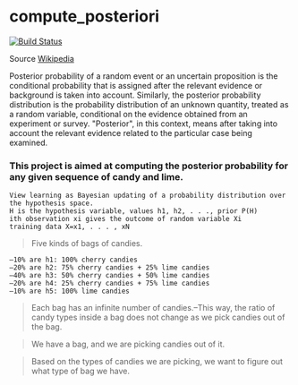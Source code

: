 # compute_posteriori

[![Build Status](https://travis-ci.org/SanyTiger/compute_posteriori.svg?branch=master)](https://travis-ci.org/SanyTiger/compute_posteriori)

Source [Wikipedia](https://en.wikipedia.org/wiki/Posterior_probability)
>
Posterior probability of a random event or an uncertain proposition is the conditional probability that is assigned after the relevant evidence or background is taken into account. Similarly, the posterior probability distribution is the probability distribution of an unknown quantity, treated as a random variable, conditional on the evidence obtained from an experiment or survey. "Posterior", in this context, means after taking into account the relevant evidence related to the particular case being examined. 


### This project is aimed at computing the posterior probability for any given sequence of candy and lime.
```
View learning as Bayesian updating of a probability distribution over the hypothesis space.
H is the hypothesis variable, values h1, h2, . . ., prior P(H)
ith observation xi gives the outcome of random variable Xi
training data X=x1, . . . , xN
```

> Five kinds of bags of candies.
```
–10% are h1: 100% cherry candies
–20% are h2: 75% cherry candies + 25% lime candies
–40% are h3: 50% cherry candies + 50% lime candies
–20% are h4: 25% cherry candies + 75% lime candies
–10% are h5: 100% lime candies
```


> Each bag has an infinite number of candies.–This way, the ratio of candy types inside a bag does not change as we pick candies out of the bag.


> We have a bag, and we are picking candies out of it.


> Based on the types of candies we are picking, we want to figure out what type of bag we have.

